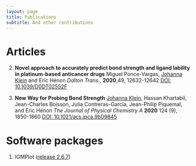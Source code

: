 ```yaml
---
layout: page
title: Publications
subtitle: And other contributions
---
```

# Articles

2. **Novel approach to accurately predict bond strength and ligand lability in platinum-based anticancer drugs**
Miguel Ponce-Vargas, <u>Johanna Klein</u> and  Eric Hénon
_Dalton Trans._, **2020**,49, 12632-12642
[DOI: 10.1039/D0DT02552F](https://doi.org/10.1039/D0DT02552F)

1. **New Way for Probing Bond Strength**
<u>Johanna Klein</u>, Hassan Khartabil, Jean-Charles Boisson, Julia Contreras-García, Jean-Philip Piquemal, and Eric Hénon
_The Journal of Physical Chemistry A_ **2020** 124 (9), 1850-1860
[DOI: 10.1021/acs.jpca.9b09845](https://doi.org/10.1021/acs.jpca.9b09845)

# Software packages

1. IGMPlot ([release 2.6.7](http://igmplot.univ-reims.fr/download.php))
